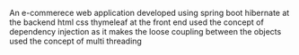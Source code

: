 An e-commerece web application developed using spring boot hibernate at the backend 
html css thymeleaf at the front end 
used the concept of dependency injection as it makes the loose coupling between the objects 
used the concept of multi threading 

